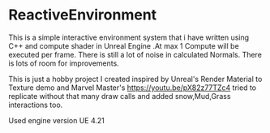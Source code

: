# ReactiveEnvironment

This is a simple interactive environment system that i have written using C++ and compute shader in Unreal Engine .At max 1 Compute will be executed per frame.
There is still a lot of noise in calculated Normals.
There is lots of room for improvements.

This is just a hobby project I created inspired by Unreal's Render Material to Texture demo and Marvel Master's https://youtu.be/pX82z77TZc4 tried to replicate without that many draw calls and added snow,Mud,Grass interactions too.

Used engine version UE 4.21
